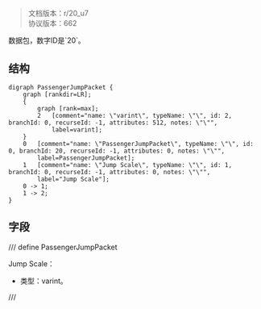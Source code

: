 # <!-- md:samp PassengerJumpPacket -->

> 文档版本：r/20_u7<br/>协议版本：662

<!-- md:samp PassengerJumpPacket -->数据包，数字ID是`20`。

## 结构

```viz
digraph PassengerJumpPacket {
	graph [rankdir=LR];
	{
		graph [rank=max];
		2	[comment="name: \"varint\", typeName: \"\", id: 2, branchId: 0, recurseId: -1, attributes: 512, notes: \"\"",
			label=varint];
	}
	0	[comment="name: \"PassengerJumpPacket\", typeName: \"\", id: 0, branchId: 20, recurseId: -1, attributes: 0, notes: \"\"",
		label=PassengerJumpPacket];
	1	[comment="name: \"Jump Scale\", typeName: \"\", id: 1, branchId: 0, recurseId: -1, attributes: 0, notes: \"\"",
		label="Jump Scale"];
	0 -> 1;
	1 -> 2;
}

```

## 字段

/// define
PassengerJumpPacket

Jump Scale：<!-- md:samp varint -->

- 类型：varint。


///
